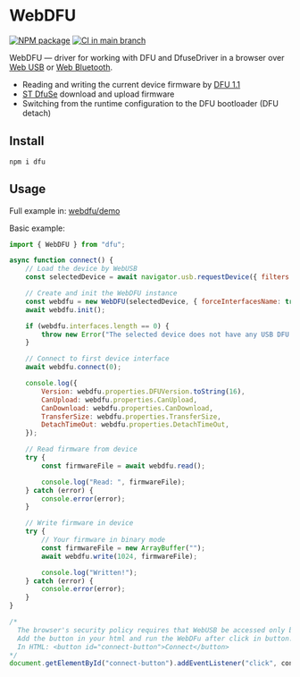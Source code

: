 # WebDFU

[![NPM package](https://img.shields.io/npm/v/dfu)](https://www.npmjs.com/package/dfu)
[![CI in main branch](https://github.com/Flipper-Zero/webdfu/actions/workflows/main.yml/badge.svg)](https://github.com/Flipper-Zero/webdfu/actions/workflows/main.yml)

WebDFU — driver for working with DFU and DfuseDriver in a browser over [Web USB](https://wicg.github.io/webusb/) or [Web Bluetooth](https://webbluetoothcg.github.io/web-bluetooth/).

- Reading and writing the current device firmware by [DFU 1.1](https://www.usb.org/sites/default/files/DFU_1.1.pdf)
- [ST DfuSe](http://dfu-util.sourceforge.net/dfuse.html) download and upload firmware
- Switching from the runtime configuration to the DFU bootloader (DFU detach)

## Install

```shell
npm i dfu
```

## Usage

Full example in: [webdfu/demo](https://github.com/Flipper-Zero/webdfu/tree/main/demo)

Basic example:

```javascript
import { WebDFU } from "dfu";

async function connect() {
	// Load the device by WebUSB
	const selectedDevice = await navigator.usb.requestDevice({ filters: [] });

	// Create and init the WebDFU instance
	const webdfu = new WebDFU(selectedDevice, { forceInterfacesName: true });
	await webdfu.init();

	if (webdfu.interfaces.length == 0) {
		throw new Error("The selected device does not have any USB DFU interfaces.");
	}

	// Connect to first device interface
	await webdfu.connect(0);

	console.log({
		Version: webdfu.properties.DFUVersion.toString(16),
		CanUpload: webdfu.properties.CanUpload,
		CanDownload: webdfu.properties.CanDownload,
		TransferSize: webdfu.properties.TransferSize,
		DetachTimeOut: webdfu.properties.DetachTimeOut,
	});

	// Read firmware from device
	try {
		const firmwareFile = await webdfu.read();

		console.log("Read: ", firmwareFile);
	} catch (error) {
		console.error(error);
	}

	// Write firmware in device
	try {
		// Your firmware in binary mode
		const firmwareFile = new ArrayBuffer("");
		await webdfu.write(1024, firmwareFile);

		console.log("Written!");
	} catch (error) {
		console.error(error);
	}
}

/*
  The browser's security policy requires that WebUSB be accessed only by an explicit user action.
  Add the button in your html and run the WebDFu after click in button.
  In HTML: <button id="connect-button">Connect</button>
*/
document.getElementById("connect-button").addEventListener("click", connect);
```
